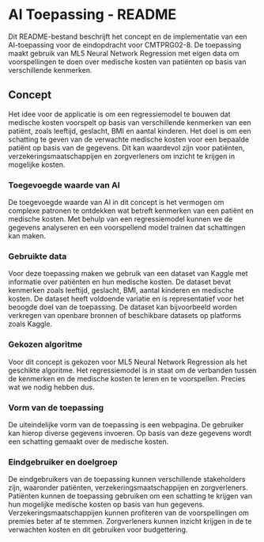 # AI Toepassing - README

Dit README-bestand beschrijft het concept en de implementatie van een AI-toepassing voor de eindopdracht voor CMTPRG02-8. De toepassing maakt gebruik van ML5 Neural Network Regression met eigen data om voorspellingen te doen over medische kosten van patiënten op basis van verschillende kenmerken.
## Concept

Het idee voor de applicatie is om een regressiemodel te bouwen dat medische kosten voorspelt op basis van verschillende kenmerken van een patiënt, zoals leeftijd, geslacht, BMI en aantal kinderen. Het doel is om een schatting te geven van de verwachte medische kosten voor een bepaalde patiënt op basis van de gegevens. Dit kan waardevol zijn voor patiënten, verzekeringsmaatschappijen en zorgverleners om inzicht te krijgen in mogelijke kosten.

### Toegevoegde waarde van AI
De toegevoegde waarde van AI in dit concept is het vermogen om complexe patronen te ontdekken wat betreft kenmerken van een patiënt en medische kosten. Met behulp van een regressiemodel kunnen we de gegevens analyseren en een voorspellend model trainen dat schattingen kan maken.

### Gebruikte data
Voor deze toepassing maken we gebruik van een dataset van Kaggle met informatie over patiënten en hun medische kosten. De dataset bevat kenmerken zoals leeftijd, geslacht, BMI, aantal kinderen en medische kosten. De dataset heeft voldoende variatie en is representatief voor het beoogde doel van de toepassing. De dataset kan bijvoorbeeld worden verkregen van openbare bronnen of beschikbare datasets op platforms zoals Kaggle.

### Gekozen algoritme
Voor dit concept is gekozen voor ML5 Neural Network Regression als het geschikte algoritme. Het regressiemodel is in staat om de verbanden tussen de kenmerken en de medische kosten te leren en te voorspellen. Precies wat we nodig hebben dus.

### Vorm van de toepassing
De uiteindelijke vorm van de toepassing is een webpagina. De gebruiker kan hierop diverse gegevens invoeren. Op basis van deze gegevens wordt een schatting gemaakt over de medische kosten.

### Eindgebruiker en doelgroep
De eindgebruikers van de toepassing kunnen verschillende stakeholders zijn, waaronder patiënten, verzekeringsmaatschappijen en zorgverleners. Patiënten kunnen de toepassing gebruiken om een schatting te krijgen van hun mogelijke medische kosten op basis van hun  gegevens. Verzekeringsmaatschappijen kunnen profiteren van de voorspellingen om premies beter af te stemmen. Zorgverleners kunnen inzicht krijgen in de te verwachten kosten en dit gebruiken voor budgettering.